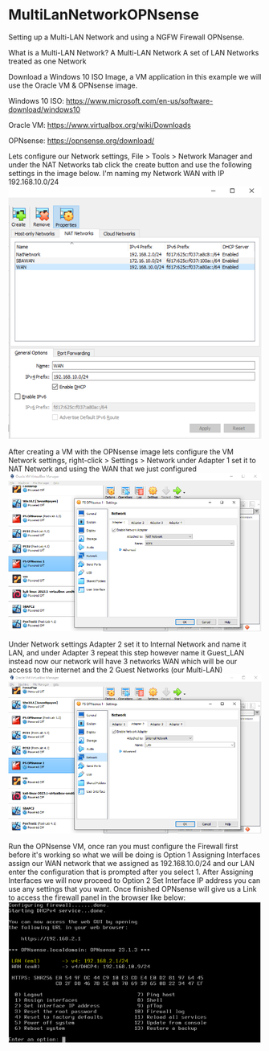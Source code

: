 # MultiLanNetworkOPNsense
Setting up a Multi-LAN Network and using a NGFW Firewall OPNsense.

What is a Multi-LAN Network?
A Multi-LAN Network A set of LAN Networks treated as one Network

Download a Windows 10 ISO Image, a VM application in this example we will use the Oracle VM & OPNsense image.

Windows 10 ISO:
https://www.microsoft.com/en-us/software-download/windows10

Oracle VM:
https://www.virtualbox.org/wiki/Downloads

OPNsense:
https://opnsense.org/download/

Lets configure our Network settings, File > Tools > Network Manager and under the NAT Networks tab click the create button and use the following settings in the image below. I'm naming my Network WAN with IP 192.168.10.0/24
![Screenshot](https://github.com/jasnnh/MultiLanNetworkOPNsense/blob/main/start.PNG)

After creating a VM with the OPNsense image lets configure the VM Network settings, right-click > Settings > Network under Adapter 1 set it to NAT Network and using the WAN that we just configured
![Screenshot](https://github.com/jasnnh/MultiLanNetworkOPNsense/blob/main/2.PNG)

Under Network settings Adapter 2 set it to Internal Network and name it LAN, and under Adapter 3 repeat this step however name it Guest_LAN instead now our network will have 3 networks WAN which will be our access to the internet and the 2 Guest Networks (our Multi-LAN)
![Screenshot](https://github.com/jasnnh/MultiLanNetworkOPNsense/blob/main/3.PNG)

Run the OPNsense VM, once ran you must configure the Firewall first before it's working so what we will be doing is Option 1 Assigning Interfaces assign our WAN network that we assigned as 192.168.10.0/24 and our LAN enter the configuration that is prompted after you select 1. After Assigning Interfaces we will now proceed to Option 2 Set Interface IP address you can use any settings that you want. Once finished OPNsense will give us a Link to access the firewall panel in the browser like below:
![Screenshot](https://github.com/jasnnh/MultiLanNetworkOPNsense/blob/main/image4.png)

